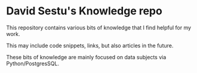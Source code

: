 # David Sestu's Knowledge repo

This repository contains various bits of knowledge that I find helpful for my work.

This may include code snippets, links, but also articles in the future.

These bits of knowledge are mainly focused on data subjects via Python/PostgresSQL.

```{tableofcontents}
```